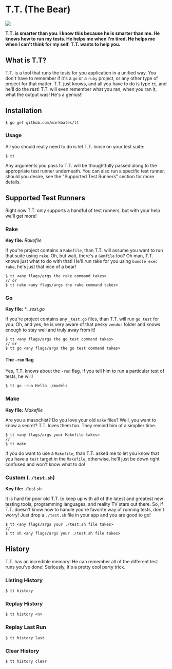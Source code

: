 # T.T. (The Bear)

 ![](http://images.buycostumes.com/mgen/merchandiser/grateful-dead-blue-dancing-bear-deluxe-adult-costume-bc-805288.jpg?zm=250,250,1,0,0)

__T.T. is smarter than you. I know this because he is smarter than me. He knows how to run my tests. He helps me when I'm tired. He helps me when I can't think for my self. T.T. wants to help you.__

## What is T.T?

T.T. is a tool that runs the tests for you application in a unified way. You don't have to remember if it's a `go` or a `ruby` project, or any other type of project for that matter. T.T. just knows, and all you have to do is type `tt`, and he'll do the rest! T.T. will even remember what you ran, when you ran it, what the output was! He's a genius!!

## Installation

```
$ go get github.com/markbates/tt
```

### Usage

All you should really need to do is let T.T. loose on your test suite:

```
$ tt
```

Any arguments you pass to T.T. will be thoughtfully passed along to the appropriate test runner underneath. You can also run a specific test runner, should you desire, see the "Supported Test Runners" section for more details.

## Supported Test Runners

Right now T.T. only supports a handful of test runners, but with your help we'll get more!

### Rake

__Key file:__ *Rakefile*

If you're project contains a `Rakefile`, than T.T. will assume you want to run that suite using `rake`. Oh, but wait, there's a `Gemfile` too? Oh man, T.T. knows just what to do with that! He'll run rake for you using `bundle exec rake`, he's just that nice of a bear!

```
$ tt <any flags/args the rake command takes>
// or
$ tt rake <any flags/args the rake command takes>
```

### Go

__Key file:__ **_.test.go*

If you're project contains any `_test.go` files, than T.T. will run `go test` for you. Oh, and yes, he is very aware of that pesky `vendor` folder and knows enough to stay well and truly away from it!

```
$ tt <any flags/args the go test command takes>
// or
$ tt go <any flags/args the go test command takes>
```

#### The `-run` flag

Yes, T.T. knows about the `-run` flag. If you tell him to run a particular test of tests, he will!

```
$ tt go -run Hello ./models
```

### Make

__Key file:__ *Makefile*

Are you a masochist? Do you love your old `make` files? Well, you want to know a secret? T.T. loves them too. They remind him of a simplier time.

```
$ tt <any flags/args your Makefile takes>
//
$ tt make
```

If you do want to use a `Makefile`, than T.T. asked me to let you know that you have a `test` target in the `Makefile`, otherwise, he'll just be down right confused and won't know what to do!

### Custom (`./test.sh`)

__Key file:__ *./test.sh*

It is hard for poor old T.T. to keep up with all of the latest and greatest new testing tools, programming languages, and reality TV stars out there. So, if T.T. doesn't know how to handle you're favorite way of running tests, don't worry! Just drop a `./test.sh` file in your app and you are good to go!

```
$ tt <any flags/args your ./test.sh file takes>
//
$ tt sh <any flags/args your ./test.sh file takes>
```

## History

T.T. has an incredible memory! He can remember all of the different test runs you've done! Seriously, it's a pretty cool party trick.

### Listing History

```
$ tt history
```

### Replay History

```
$ tt history <n>
```

### Replay Last Run

```
$ tt history last
```

### Clear History

```
$ tt history clear
```
